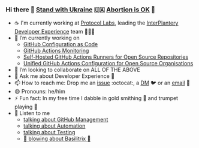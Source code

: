 ### Hi there 👋 [Stand with Ukraine](https://ukraine.ua/) 🇺🇦 [Abortion is OK](https://aborcjajestok.pl/) 🏥

- ☕ I'm currently working at [Protocol Labs](https://protocol.ai/), leading the [InterPlantery Developer Experience](https://pl-strflt.notion.site/IPDX-122073392dce454e9ca4b87231034483) team 🦄🧑‍🚀
- 🔭 I’m currently working on 
  - [GitHub Configuration as Code](https://github.com/protocol/github-mgmt-template)
  - [GitHub Actions Monitoring](https://github.com/pl-strflt/tf-aws-gh-observer)
  - [Self-Hosted GitHub Actions Runners for Open Source Repositories](https://github.com/pl-strflt/tf-aws-gh-runner)  
  - [Unified GitHub Actions Configuration for Open Source Organisations](https://github.com/protocol/.github)
- 👯 I’m looking to collaborate on ALL OF THE ABOVE
- 💬 Ask me about Developer Experience 🍄
- 📫 How to reach me: Drop me an [issue](https://github.com/galargh/galargh/issues/new/choose) :octocat:, a [DM](https://twitter.com/galargh) 🐦 or an [email](mailto:piotr@piotrgalar.com) 📧 
- 😄 Pronouns: he/him
- ⚡ Fun fact: In my free time I dabble in gold smithing 💍 and trumpet playing 🎺
- 🎼 Listen to me 
  - [talking about GitHub Management](https://www.youtube.com/watch?v=t_Ywrsrxp_Y&pp=ygUHZ2FsYXJnaA%3D%3D)
  - [talking about Automation](https://www.youtube.com/watch?v=bILa9sPpBMs&t=14s&pp=ygUHZ2FsYXJnaA%3D%3D)
  - [talking about Testing](https://www.youtube.com/watch?v=PmIf77thO_c&pp=ygUHZ2FsYXJnaA%3D%3D)
  - [:trumpet: blowing about Basilitrix 🎺](https://open.spotify.com/album/1dpdeJPekV5k7WeJhL8vbW)
